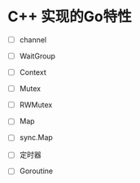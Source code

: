 # C++ 实现的Go特性

- [ ] channel
- [ ] WaitGroup
- [ ] Context
- [ ] Mutex
- [ ] RWMutex
- [ ] Map
- [ ] sync.Map
- [ ] 定时器
- [ ] Goroutine

